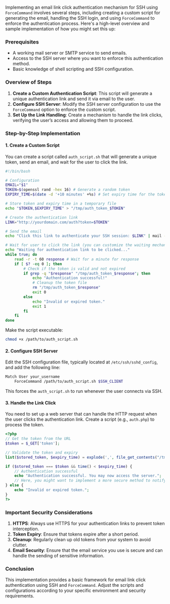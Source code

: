 Implementing an email link click authentication mechanism for SSH using `ForceCommand` involves several steps, including creating a custom script for generating the email, handling the SSH login, and using `ForceCommand` to enforce the authentication process. Here's a high-level overview and sample implementation of how you might set this up:

### Prerequisites
- A working mail server or SMTP service to send emails.
- Access to the SSH server where you want to enforce this authentication method.
- Basic knowledge of shell scripting and SSH configuration.

### Overview of Steps
1. **Create a Custom Authentication Script**: This script will generate a unique authentication link and send it via email to the user.
2. **Configure SSH Server**: Modify the SSH server configuration to use the `ForceCommand` option to enforce the custom script.
3. **Set Up the Link Handling**: Create a mechanism to handle the link clicks, verifying the user’s access and allowing them to proceed.

### Step-by-Step Implementation

#### 1. Create a Custom Script
You can create a script called `auth_script.sh` that will generate a unique token, send an email, and wait for the user to click the link.

```bash
#!/bin/bash

# Configuration
EMAIL="$1"
TOKEN=$(openssl rand -hex 16) # Generate a random token
EXPIRY_TIME=$(date -d '+10 minutes' +%s) # Set expiry time for the token

# Store token and expiry time in a temporary file
echo "$TOKEN,$EXPIRY_TIME" > "/tmp/auth_token_$TOKEN"

# Create the authentication link
LINK="http://yourdomain.com/auth?token=$TOKEN"

# Send the email
echo "Click this link to authenticate your SSH session: $LINK" | mail -s "SSH Authentication" "$EMAIL"

# Wait for user to click the link (you can customize the waiting mechanism)
echo "Waiting for authentication link to be clicked..."
while true; do
    read -r -t 60 response # Wait for a minute for response
    if [ $? -eq 0 ]; then
        # Check if the token is valid and not expired
        if grep -q "$response" "/tmp/auth_token_$response"; then
            echo "Authentication successful!"
            # Cleanup the token file
            rm "/tmp/auth_token_$response"
            exit 0
        else
            echo "Invalid or expired token."
            exit 1
        fi
    fi
done
```

Make the script executable:

```bash
chmod +x /path/to/auth_script.sh
```

#### 2. Configure SSH Server

Edit the SSH configuration file, typically located at `/etc/ssh/sshd_config`, and add the following line:

```bash
Match User your_username
    ForceCommand /path/to/auth_script.sh $SSH_CLIENT
```

This forces the `auth_script.sh` to run whenever the user connects via SSH.

#### 3. Handle the Link Click

You need to set up a web server that can handle the HTTP request when the user clicks the authentication link. Create a script (e.g., `auth.php`) to process the token.

```php
<?php
// Get the token from the URL
$token = $_GET['token'];

// Validate the token and expiry
list($stored_token, $expiry_time) = explode(',', file_get_contents("/tmp/auth_token_$token"));

if ($stored_token === $token && time() < $expiry_time) {
    // Authentication successful
    echo "Authentication successful. You may now access the server.";
    // Here, you might want to implement a more secure method to notify the SSH server.
} else {
    echo "Invalid or expired token.";
}
?>
```

### Important Security Considerations
1. **HTTPS**: Always use HTTPS for your authentication links to prevent token interception.
2. **Token Expiry**: Ensure that tokens expire after a short period.
3. **Cleanup**: Regularly clean up old tokens from your system to avoid clutter.
4. **Email Security**: Ensure that the email service you use is secure and can handle the sending of sensitive information.

### Conclusion
This implementation provides a basic framework for email link click authentication using SSH and `ForceCommand`. Adjust the scripts and configurations according to your specific environment and security requirements.
